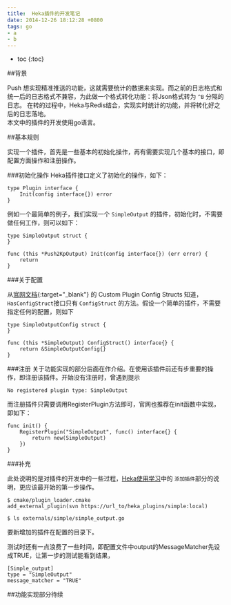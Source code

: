 ```yaml
---
title:  Heka插件的开发笔记
date: 2014-12-26 18:12:28 +0800
tags: go
- a
- b
---
```


* toc 
{:toc}

##背景

Push 想实现精准推送的功能，这就需要统计的数据来实现。而之前的日志格式和统一后的日志格式不兼容，为此做一个格式转化功能：将Json格式转为 `^B` 分隔的日志。 
在转的过程中，Heka与Redis结合，实现实时统计的功能，并将转化好之后的日志落地。  
本文中的插件的开发使用go语言。

##基本规则

实现一个插件，首先是一些基本的初始化操作，再有需要实现几个基本的接口，即配置方面操作和注册操作。

###初始化操作
Heka插件接口定义了初始化的操作，如下：

    type Plugin interface {
        Init(config interface{}) error
    }
    
例如一个最简单的例子，我们实现一个 `SimpleOutput` 的插件，初始化时，不需要做任何工作，则可以如下：
    
    type SimpleOutput struct {
    }
    
    func (this *Push2KpOutput) Init(config interface{}) (err error) {
        return
    }

###关于配置

从[官网文档](https://hekad.readthedocs.org/en/latest/developing/plugin.html){:target="_blank"} 的 Custom Plugin Config Structs 知道，
`HasConfigStruct`接口只有 `ConfigStruct` 的方法。假设一个简单的插件，不需要指定任何的配置，则如下

    type SimpleOutputConfig struct {
    }
    
    func (this *SimpleOutput) ConfigStruct() interface{} {
        return &SimpleOutputConfig{}
    }

###注册
关于功能实现的部分后面在作介绍。在使用该插件前还有步重要的操作，即注册该插件。开始没有注册时，曾遇到提示

    No registered plugin type: SimpleOutput

而注册插件只需要调用RegisterPlugin方法即可，官网也推荐在init函数中实现，即如下：

    func init() {
        RegisterPlugin("SimpleOutput", func() interface{} {
            return new(SimpleOutput)
        })
    }

###补充

此处说明的是对插件的开发中的一些过程，[Heka使用学习](http://blog.woshifengzi.com/2014/12/09/Heka%E4%BD%BF%E7%94%A8%E5%AD%A6%E4%B9%A0.html)中的 `添加插件`部分的说明，更应该最开始的第一步操作。  

    $ cmake/plugin_loader.cmake
    add_external_plugin(svn https://url_to/heka_plugins/simple:local)
    
    $ ls externals/simple/simple_output.go
    
要新增加的插件在配置的目录下。

测试时还有一点浪费了一些时间，即配置文件中output的MessageMatcher先设成TRUE，让第一步的测试能看到结果，

    [Simple_output]
    type = "SimpleOutput"
    message_matcher = "TRUE"
    
    


##功能实现部分待续
